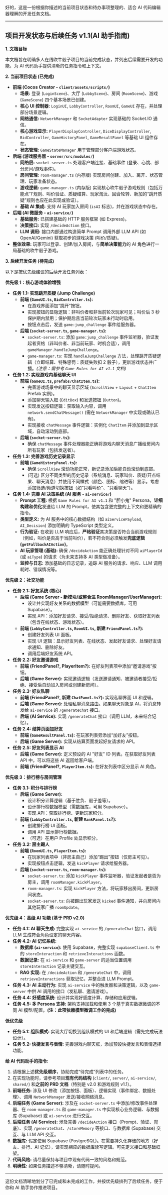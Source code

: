 好的，这是一份根据你描述的当前项目状态和待办事项整理的、适合 AI 代码编辑器理解的开发任务文档。

---

## 项目开发状态与后续任务 v1.1(AI 助手指南)

**1. 文档目标**

本文档旨在明确多人在线吹牛骰子项目的当前完成状态，并列出后续需要开发的功能，为 AI 代码助手提供清晰的任务指令和上下文。

**2. 当前项目状态 (已完成)**

* **前端 (Cocos Creator - `client/assets/scripts/`)**
    * **场景:** 登录 (`LoginScene`)、大厅 (`LobbyScene`)、房间 (`RoomScene`)、游戏 (`GameScene`) 四个基本场景已创建。
    * **核心 UI 控制器:** `LoginUI`, `LobbyController`, `RoomUI`, `GameUI` 存在，并处理部分场景逻辑。
    * **网络通信:** `NetworkManager` 和 `SocketAdapter` 实现基础的 Socket.IO 通信。
    * **核心游戏显示:** `PlayerDisplayController`, `DiceDisplayController`, `BidController`, `GameHistoryPanel`, `GameResultPanel` 等基础 UI 组件存在。
    * **状态管理:** `GameStateManager` 用于管理部分客户端游戏状态。
* **后端 (游戏服务器 - `server/src/modules/`)**
    * **网络层:** `socket-server.ts` 处理客户端连接、基础事件 (登录、心跳、部分房间/游戏事件)。
    * **房间管理:** `room-manager.ts` (内存版) 实现房间创建、加入、离开、状态管理、玩家准备状态。
    * **游戏逻辑:** `game-manager.ts` (内存版) 实现核心吹牛骰子游戏规则（包括万能点'1'规则、叫价验证、质疑结算、玩家淘汰、回合轮转、新加的“跳开质疑”规则也应在此实现或验证）。
    * **基础 AI 集成:** 支持 AI 玩家加入房间 (`isAI` 标志)，并在游戏状态中存在。
* **后端 (AI 微服务 - `ai-service/`)**
    * **基础服务:** 已搭建基础的 HTTP 服务框架 (如 Express)。
    * **决策接口:** 实现 `/decideAction` 接口。
    * **LLM 调用:** 接口内部通过构造简单 Prompt 调用外部 LLM API (如 OpenAI/Gemini) 获取初步的游戏决策 (叫价/质疑)。
* **整体效果:** 玩家可以登录、创建/加入房间，与**简单决策能力**的 AI 角色进行一局基础的吹牛骰子游戏。

**3. 后续开发任务 (待完成)**

以下是按优先级建议的后续开发任务列表：

**优先级 1：核心游戏体验增强**

* **任务 1.1: 实现跳开质疑 (Jump Challenge)**
    * **前端 (`GameUI.ts`, `BidController.ts`):**
        * 在游戏界面添加“跳开”按钮。
        * 实现按钮的显隐逻辑：非叫价者和非当前轮次玩家可见；叫价后 3 秒保护期内禁用；保护期后且当前轮次玩家未行动时启用。
        * 按钮点击后，发送 `game:jump_challenge` 事件给服务器。
    * **后端 (`socket-server.ts`, `game-manager.ts`):**
        * `socket-server.ts`: 添加 `game:jump_challenge` 事件监听器，验证发起者资格（非叫价者、非当前玩家、时机合适），调用 `gameManager.handleJumpChallenge`。
        * `game-manager.ts`: 实现 `handleJumpChallenge` 方法，处理跳开质疑逻辑（立即结算、特殊惩罚：质疑失败扣 2 骰子），更新游戏状态并广播。*(注意：需参考 `Game Rules for AI v1.1` 文档)*
* **任务 1.2: 实现游戏内基础聊天 UI**
    * **前端 (`GameUI.ts`, `prefabs/ChatItem.ts`):**
        * 完善游戏场景中的聊天显示区域 (`ScrollView` + `Layout` + `ChatItem` Prefab 实例)。
        * 添加聊天输入框 (`EditBox`) 和发送按钮 (`Button`)。
        * 实现发送按钮逻辑：获取输入内容，调用 `network.sendChatMessage()` (需在 `NetworkManager` 中实现或确认已有)。
        * 实现接收 `chatMessage` 事件逻辑：实例化 `ChatItem` 并添加到显示区域，自动滚动到底部。
    * **后端 (`socket-server.ts`):**
        * 确保 `chatMessage` 事件处理器能正确将游戏内聊天消息广播给房间内所有玩家（包括发送者）。
* **任务 1.3: 完善游戏历史记录显示**
    * **前端 (`GameHistoryPanel.ts`):**
        * 确保 `ScrollView` 滚动功能正常，新记录添加后能自动滚动到底部。
        * (可选) 区分不同类型的历史记录（系统消息、玩家叫价、质疑/开点结果、聊天消息）并使用不同样式（颜色、图标、缩进等）显示。考虑添加筛选/频道切换按钮（如“只看叫价”、“只看聊天”）。
* **任务 1.4: 完善 AI 决策系统 (AI 服务 - `ai-service/`)**
    * **Prompt 工程:** 根据 `Game Rules for AI v1.1` 和 "胆小鬼" Persona，**详细构建和优化**发送给 LLM 的 Prompt，使其包含更完整的上下文和更精确的指令。
    * **类型定义:** 为 AI 服务中的核心数据结构（如 `aiServicePayload`, `AI_Decision`) 添加明确的 TypeScript 类型定义。
    * **行为验证:** 在收到 LLM 响应后，**严格验证**其决策是否符合当前游戏规则（例如，叫价是否高于当前叫价），若不符合则必须触发**兜底逻辑 (`getFallbackAIAction`)**。
    * **AI 玩家管理 (基础):** 确保 `/decideAction` 能正确处理针对不同 `aiPlayerId` (或 `aiType`) 的请求（为未来支持多 AI 类型做准备）。
    * **监控与日志:** 添加基础的日志记录，追踪 AI 服务的请求、响应、LLM 调用耗时、错误情况等。

**优先级 2：社交功能**

* **任务 2.1: 好友系统 (核心)**
    * **后端 (Game Server - 新模块/或整合进 RoomManager/UserManager):**
        * 设计并实现好友关系的数据模型（可能需要数据库，可用 Supabase）。
        * 实现 API：添加好友请求、接受/拒绝请求、删除好友、获取好友列表（包含在线状态、游戏状态）。
    * **前端 (`LobbyController.ts`, `RoomUI.ts`, 新建 `FriendPanel.ts`?):**
        * 创建好友列表 UI 面板。
        * 实现 UI 逻辑：显示好友列表、在线状态、发起好友请求、处理好友请求通知、删除好友。
        * 调用后端好友系统 API。
* **任务 2.2: 好友邀请游戏**
    * **前端 (FriendPanel?, PlayerItem?):** 在好友列表项中添加“邀请游戏”按钮。
    * **后端 (Game Server):** 实现邀请逻辑（发送邀请通知、被邀请者接受/拒绝、接受后自动加入房间或创建新房间）。
* **任务 2.3: 好友私聊**
    * **前端 (FriendPanel?, 新建 `ChatPanel.ts`?):** 实现私聊界面 UI 和逻辑。
    * **后端 (Game Server):** 处理私聊消息路由。如果聊天对象是 AI，将消息转发给 `ai-service` 的 `/generateChat` 接口。
    * **后端 (AI Service):** 实现 `/generateChat` 接口（调用 LLM，未来结合记忆）。
* **任务 2.4: 结算页面加好友**
    * **前端 (`GameResultPanel.ts`):** 在玩家列表旁添加“加好友”按钮。
    * **后端 (Game Server):** 实现从结算页面发起好友请求的 API。
* **任务 2.5: 好友列表显示 AI**
    * **后端 (Game Server):** 定义预设的 AI "好友" ID 列表。在获取好友列表 API 中，可以将这些 AI 返回给客户端。
    * **前端 (FriendPanel?, `PlayerItem.ts`):** 在好友列表中区分显示 AI 角色。

**优先级 3：排行榜与房间管理**

* **任务 3.1: 积分与排行榜**
    * **后端 (Game Server):**
        * 设计积分计算逻辑（基于胜负、骰子差等）。
        * 设计排行榜数据模型（需数据库，可用 Supabase）。
        * 实现 API：获取排行榜、更新玩家积分。
    * **前端 (`LobbyController.ts`, 新建 `RankPanel.ts`?):**
        * 创建排行榜 UI 面板。
        * 调用 API 显示排行榜数据。
        * （可选）在用户 Profile 处显示积分。
* **任务 3.2: 房主踢人**
    * **前端 (`RoomUI.ts`, `PlayerItem.ts`):**
        * 在玩家列表项中（非房主自己）添加“踢出”按钮（仅房主可见）。
        * 实现按钮点击逻辑，发送 `kickPlayer` 请求给服务器。
    * **后端 (`socket-server.ts`, `room-manager.ts`):**
        * `socket-server.ts`: 添加 `kickPlayer` 事件监听器，验证发起者是否为房主，调用 `roomManager.kickPlayer`。
        * `room-manager.ts`: 实现 `kickPlayer` 方法，将玩家移出房间，更新房间状态。
        * `socket-server.ts`: 向被踢出玩家发送 `kicked` 事件通知，并向房间内其他玩家广播 `roomUpdate`。

**优先级 4：高级 AI 功能 (基于 PRD v2.0)**

* **任务 4.1: AI 聊天生成:** 完整实现 `ai-service` 的 `/generateChat` 接口，调用 LLM 生成符合角色设定的聊天内容。
* **任务 4.2: AI 记忆系统:**
    * **数据库 (`ai-service`):** 使用 Supabase，完整实现 `supabaseClient.ts` 中的 `storeInteraction` 和 `retrieveInteractions` 函数。
    * **数据记录:** 在 `ai-service` 和 `game-server` 的适当位置调用 `storeInteraction` 记录关键交互。
    * **RAG 实现:** 在 `/decideAction` 和 `/generateChat` 中，调用 `retrieveInteractions` 获取记忆，并整合进 LLM Prompt。
* **任务 4.3: AI 主动行为:** 实现 `ai-service` 中的触发器和决策逻辑，以及 `game-server` 中供 AI 调用的接口（发私聊、邀请游戏）。
* **任务 4.4: 好感度系统:** 设计并实现好感度计算、存储和应用逻辑。
* **任务 4.5: 多 Persona 支持:** 架构支持加载和使用 3 个基于真实数据微调的不同 AI 模型/配置。**(注：此项依赖模型微调工作的完成)**

**低优先级**

* **任务 5.1: 组队模式:** 实现大厅切换到组队模式的 UI 和后端逻辑（需先完成玩法设计）。
* **任务 5.2: 快捷发言与表情:** 完善游戏内聊天框，添加预设快捷发言和表情选择功能。

**给 AI 代码助手的指令:**

1.  请根据上述**优先级顺序**，协助完成“待完成”列表中的任务。
2.  在实现功能时，请参考项目**现有代码结构** (`client/`, `server/`, `ai-service/`, `shared/`) 和**之前的 PRD 文档**（特别是 v2.0 和游戏规则 v1.1）。
3.  **前端任务:** 涉及 UI 修改（添加按钮、面板）、逻辑实现（事件绑定、数据处理）、调用 `NetworkManager` 发送/接收网络消息。
4.  **后端任务 (Game Server):** 涉及在 `socket-server.ts` 中添加/修改事件处理器、在 `room-manager.ts` 和 `game-manager.ts` 中实现核心业务逻辑、与数据库 (Supabase) 或 `ai-service` 进行交互。
5.  **后端任务 (AI Service):** 涉及完善 `/decideAction` 接口（Prompt、验证、兜底）、实现 `/generateChat`、`/storeMemory` 等接口、与数据库 (Supabase) 交互、与 LLM API 交互。
6.  **数据库:** 假定使用 Supabase (PostgreSQL)。在需要持久化存储的地方（好友、排行、AI 记忆），请实现相应的数据库读写逻辑。可先定义接口和基础框架。
7.  **代码风格:** 请尽量保持与项目中现有代码一致的风格和规范。
8.  **明确性:** 如果任务描述不够清晰，请随时提问。

---

这份文档清晰地划分了已完成和未完成的工作，并按优先级排列了后续任务，便于你和 AI 助手协作推进项目。